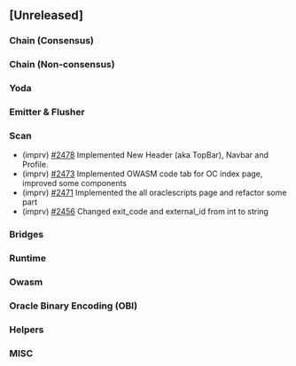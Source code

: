 <!--
(feat): New feature
(impv): Improvement / Enhancement
(docs): Documentation
(bugs): Bug fixes
(chore): Chore/cleanup work
-->

## [Unreleased]

### Chain (Consensus)

### Chain (Non-consensus)

### Yoda

### Emitter & Flusher

### Scan

- (imprv) [\#2478](https://github.com/bandprotocol/bandchain/pull/2478) Implemented New Header (aka TopBar), Navbar and Profile.
- (imprv) [\#2473](https://github.com/bandprotocol/bandchain/pull/2473) Implemented OWASM code tab for OC index page, improved some components
- (imprv) [\#2471](https://github.com/bandprotocol/bandchain/pull/2471) Implemented the all oraclescripts page and refactor some part
- (imprv) [\#2456](https://github.com/bandprotocol/bandchain/pull/2456) Changed exit_code and external_id from int to string

### Bridges

### Runtime

### Owasm

### Oracle Binary Encoding (OBI)

### Helpers

### MISC
